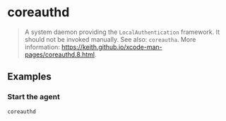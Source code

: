 # coreauthd

> A system daemon providing the `LocalAuthentication` framework. It should not be invoked manually. See also: `coreautha`. More information: <https://keith.github.io/xcode-man-pages/coreauthd.8.html>.

## Examples

### Start the agent

```bash
coreauthd
```
